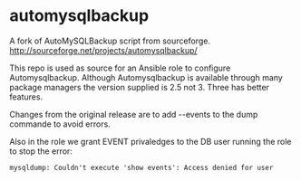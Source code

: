 # automysqlbackup
A fork of AutoMySQLBackup script from sourceforge. http://sourceforge.net/projects/automysqlbackup/

This repo is used as source for an Ansible role to configure Automysqlbackup.
Although Automysqlbackup is available through many package managers the version supplied is 2.5 not 3.
Three has better features.

Changes from the original release are to add --events to the dump commande to avoid errors.

Also in the role we grant EVENT privaledges to the DB user running the role to stop the error:

````
mysqldump: Couldn't execute 'show events': Access denied for user
````
